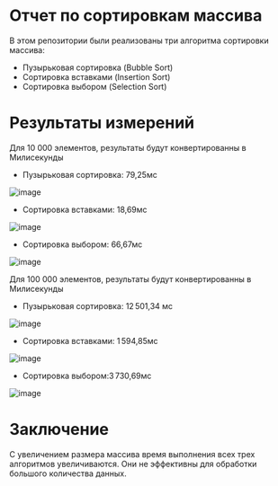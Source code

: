 # Отчет по сортировкам массива
 В этом репозитории были реализованы три алгоритма сортировки массива:
 - Пузырьковая сортировка (Bubble Sort)
 - Сортировка вставками (Insertion Sort)
 - Сортировка выбором (Selection Sort)
# Результаты измерений 
Для 10 000 элементов, результаты будут конвертированны в Милисекунды
- Пузырьковая сортировка:  79,25мс

    
 ![image](https://github.com/user-attachments/assets/fb588d33-85a5-4998-8fc0-78a515d67a68)

- Сортировка вставками:  18,69мс

    
 ![image](https://github.com/user-attachments/assets/5128283e-ac53-4582-babf-1e48d9637c3a)

- Сортировка выбором:  66,67мс


![image](https://github.com/user-attachments/assets/052e6646-dfab-4ce5-89cd-3a237c751d31)


Для 100 000 элементов, результаты будут конвертированны в Милисекунды

 - Пузырьковая сортировка: 12 501,34 мс

   
  ![image](https://github.com/user-attachments/assets/70935fae-d8b0-4d2b-8755-7924f06502e1)


 - Сортировка вставками: 1 594,85мс

   
  ![image](https://github.com/user-attachments/assets/4a4e4fde-0ca4-4b35-97c5-9d1e7dc00272)

 - Сортировка выбором:3 730,69мс


![image](https://github.com/user-attachments/assets/0accc688-682a-4b03-8674-1133bf4993e0)
# Заключение
С увеличением размера массива время выполнения всех трех алгоритмов увеличиваются. Они не эффективны для обработки большого количества данных.
   

